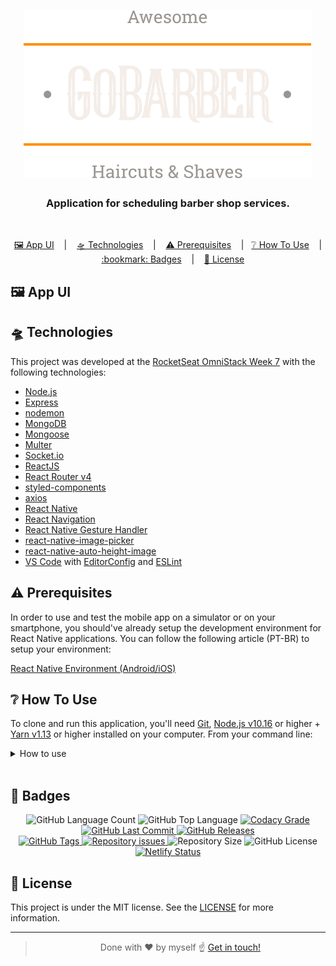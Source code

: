 <h1 align="center">
    <img alt="GoBarber" src="src/assets/logo.svg" />
</h1>
<h3 align="center">
  Application for scheduling barber shop services.
</h3>

<br>

<p align="center">
  <a href="#🖼️-app-ui">🖼️ App UI</a>&nbsp;&nbsp;&nbsp;&nbsp;|&nbsp;&nbsp;&nbsp;
  <a href="#🛸-technologies">🛸 Technologies</a>&nbsp;&nbsp;&nbsp;&nbsp;|&nbsp;&nbsp;&nbsp;
  <a href="#⚠️-prerequisites">⚠️ Prerequisites</a>&nbsp;&nbsp;&nbsp;&nbsp;|&nbsp;&nbsp;
  <a href="#❔-how-to-use">❔ How To Use</a>&nbsp;&nbsp;&nbsp;&nbsp;|&nbsp;&nbsp;&nbsp;
  <a href="#bookmark-badges">:bookmark: Badges</a>&nbsp;&nbsp;&nbsp;&nbsp;|&nbsp;&nbsp;&nbsp;
  <a href="#closed_lock_with_key-license">🔐 License</a>
</p>

## 🖼️ App UI



<!-- {{ AQUI VAI ENTRAR AS IMAGENS E UM TEXTO RÁPIDO }} -->



## 🛸 Technologies

This project was developed at the [RocketSeat OmniStack Week 7](https://rocketseat.com.br) with the following technologies:

-  [Node.js][nodejs]
-  [Express](https://expressjs.com/)
-  [nodemon](https://github.com/remy/nodemon)
-  [MongoDB](https://mongodb.com)
-  [Mongoose](https://mongoosejs.com/)
-  [Multer](https://github.com/expressjs/multer)
-  [Socket.io](https://socket.io/)
-  [ReactJS](https://reactjs.org/)
-  [React Router v4](https://github.com/ReactTraining/react-router)
-  [styled-components](https://www.styled-components.com/)
-  [axios](https://github.com/axios/axios)
-  [React Native](http://facebook.github.io/react-native/)
-  [React Navigation](https://reactnavigation.org/)
-  [React Native Gesture Handler](https://kmagiera.github.io/react-native-gesture-handler/)
-  [react-native-image-picker](https://github.com/react-native-community/react-native-image-picker)
-  [react-native-auto-height-image](https://github.om/vivaxy/react-native-auto-height-image)
-  [VS Code][vc] with [EditorConfig][vceditconfig] and [ESLint][vceslint]

## ⚠️ Prerequisites

In order to use and test the mobile app on a simulator or on your smartphone, you should've already setup the development environment for React Native applications. You can follow the following article (PT-BR) to setup your environment:

[React Native Environment (Android/iOS)](https://docs.rocketseat.dev/ambiente-react-native/introducao)

## ❔ How To Use

To clone and run this application, you'll need [Git](https://git-scm.com), [Node.js v10.16][nodejs] or higher + [Yarn v1.13][yarn] or higher installed on your computer. From your command line:

<details>
<summary>How to use</summary>

<br>

_An example of this setup is in `examples/husky`._

```bash
# Clone this repository
$ git clone https://github.com/caiohenrique-developer/instagram-fullStack

# Go into the repository
$ cd instagram-fullStack

# Go into backend
$ cd backend

# Install dependencies
$ yarn install

# Start the backend server
$ yarn dev

# On another terminal, go to the frontend folder
$ cd ../frontend

# Install dependencies
$ yarn install

# Start the backend server
$ yarn start

# On another terminal, go to the mobile folder
$ cd ../mobile

# Install dependencies
$ yarn install

# If you want to run the project on a simulador, start the react-native server as it is
$ react-native start

# On another terminal, install the app on your simulator
# Use the command below for iOS devices
$ react-native run-ios --simulator="iPhone XS Max"

# Use the command below for Android devices
$ react-native run-android

# If you want to run the project on your smartphone, change the baseURL on src/services/api.js to your machine's ethernet adapter IP. Use the ethernet adapter IP if you're on a cable connection or the WiFi adapter IP if you're on a wireless conecction.
# After changing the baseURL, start the react-native server
$ react-native start

# On another terminal, install the app on your smartphone
# Use the command below for iOS devices
$ react-native run-ios

# Use the command below for Android devices
$ react-native run-android
```
</details>

<br>

## :bookmark: Badges

<p align="center">
  <img alt="GitHub Language Count" src="https://img.shields.io/github/languages/count/caiohenrique-developer/react-deploy">

  <img alt="GitHub Top Language" src="https://img.shields.io/github/languages/top/caiohenrique-developer/react-deploy">

  <a href="https://www.codacy.com/app/caiohenrique-developer/react-deploy?utm_source=github.com&amp;utm_medium=referral&amp;utm_content=caiohenrique-developer/react-deploy&amp;utm_campaign=Badge_Grade">
    <img alt="Codacy Grade" src="https://img.shields.io/codacy/grade/4f87fc059ec846118f2ef2950200b13a.svg">
  </a>

  <a href="https://github.com/caiohenrique-developer/react-deploy/commits/master">
    <img alt="GitHub Last Commit" src="https://img.shields.io/github/last-commit/caiohenrique-developer/react-deploy">
  </a>

  <a href="https://github.com/caiohenrique-developer/react-deploy/releases">
    <img alt="GitHub Releases" src="https://img.shields.io/github/release-date/caiohenrique-developer/react-deploy">
  </a>

  <br>

  <a href="https://github.com/caiohenrique-developer/react-deploy/tags">
    <img alt="GitHub Tags" src="https://img.shields.io/github/package-json/v/caiohenrique-developer/react-deploy/master">
  </a>

  <a href="https://github.com/caiohenrique-developer/react-deploy/issues">
    <img alt="Repository issues" src="https://img.shields.io/github/issues/caiohenrique-developer/react-deploy">
  </a>

  <img alt="Repository Size" src="https://img.shields.io/github/repo-size/caiohenrique-developer/react-deploy">

  <img alt="GitHub License" src="https://img.shields.io/github/license/caiohenrique-developer/react-deploy">

  <a href="https://app.netlify.com/sites/gobarber-react-web/deploys">
    <img alt="Netlify Status" src="https://api.netlify.com/api/v1/badges/dd225487-0a31-4b67-8d9c-8006280cce71/deploy-status">
  </a>
</p>

## :closed_lock_with_key: License
This project is under the MIT license. See the [LICENSE](https://github.com/caiohenrique-developer/react-deploy/blob/master/LICENSE) for more information.

---
<blockquote align="center">Done with ♥ by myself ☝️ <a href="https://www.linkedin.com/in/caio-henrique-024627171/">Get in touch!</a></blockquote>

[nodejs]: https://nodejs.org/
[yarn]: https://yarnpkg.com/
[vc]: https://code.visualstudio.com/
[vceditconfig]: https://marketplace.visualstudio.com/items?itemName=EditorConfig.EditorConfig
[vceslint]: https://marketplace.visualstudio.com/items?itemName=dbaeumer.vscode-eslint
